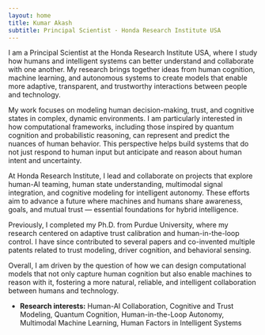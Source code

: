 ```yaml
---
layout: home
title: Kumar Akash
subtitle: Principal Scientist · Honda Research Institute USA
---
```


I am a Principal Scientist at the Honda Research Institute USA, where I study how humans and intelligent systems can better understand and collaborate with one another. My research brings together ideas from human cognition, machine learning, and autonomous systems to create models that enable more adaptive, transparent, and trustworthy interactions between people and technology.

My work focuses on modeling human decision-making, trust, and cognitive states in complex, dynamic environments. I am particularly interested in how computational frameworks, including those inspired by quantum cognition and probabilistic reasoning, can represent and predict the nuances of human behavior. This perspective helps build systems that do not just respond to human input but anticipate and reason about human intent and uncertainty.

At Honda Research Institute, I lead and collaborate on projects that explore human-AI teaming, human state understanding, multimodal signal integration, and cognitive modeling for intelligent autonomy. These efforts aim to advance a future where machines and humans share awareness, goals, and mutual trust — essential foundations for hybrid intelligence.

Previously, I completed my Ph.D. from Purdue University, where my research centered on adaptive trust calibration and human-in-the-loop control. I have since contributed to several papers and co-invented multiple patents related to trust modeling, driver cognition, and behavioral sensing.

Overall, I am driven by the question of how we can design computational models that not only capture human cognition but also enable machines to reason with it, fostering a more natural, reliable, and intelligent collaboration between humans and technology.

- **Research interests:** Human-AI Collaboration, Cognitive and Trust Modeling, Quantum Cognition, Human-in-the-Loop Autonomy, Multimodal Machine Learning, Human Factors in Intelligent Systems


